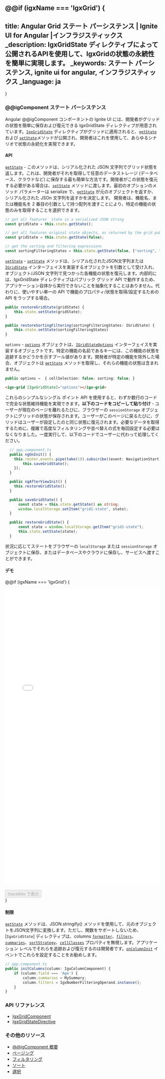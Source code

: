 ﻿@@if (igxName === 'IgxGrid') {
---
title: Angular Grid ステート パーシステンス | Ignite UI for Angular |インフラジスティックス
_description: IgxGridState ディレクティブによって公開されるAPIを使用して、IgxGridの状態の永続性を簡単に実現します。
_keywords: ステート パーシステンス, ignite ui for angular, インフラジスティックス
_language: ja
---
}
<!-- @@if (igxName === 'IgxTreeGrid') {
---
title: Angular TreeGrid Editing |Data Manipulation | Ignite UI for Angular
_description: Easily achieve state persistence for the IgxTreeGrid by using the API exposed by the IgxGridState directive.
_keywords: state persistence, ignite ui for angular, infragistics
---
}
@@if (igxName === 'IgxHierarchicalGrid') {
---
title: Angular HierarchicalGrid Editing |Data Manipulation | Ignite UI for Angular
_description: Easily achieve state persistence for the IgxTreeGrid by using the API exposed by the IgxGridState directive.
_keywords: state persistence, ignite ui for angular, infragistics
---
} -->

### @@igComponent ステート パーシステンス

Angular @@igComponent コンポーネントの Ignite UI には、開発者がグリッドの状態を簡単に保存および復元できる IgxGridState ディレクティブが用意されています。[`IgxGridState`]({environment:angularApiUrl}/classes/igxgridstatedirective.html) ディレクティブがグリッドに適用されると、[`getState`]({environment:angularApiUrl}/classes/igxgridstatedirective.html#getstate) および [`setState`]({environment:angularApiUrl}/classes/igxgridstatedirective.html#setstate)メソッドが公開され、開発者はこれを使用して、あらゆるシナリオで状態の永続化を実現できます。

#### API

[`getState`]({environment:angularApiUrl}/classes/igxgridstatedirective.html#getstate) - このメソッドは、シリアル化された JSON 文字列でグリッド状態を返します。これは、開発者がそれを取得して任意のデータストレージ (データベース、クラウドなど) に保存する最も簡単な方法です。開発者がこの状態を復元する必要がある場合は、[`setState`]({environment:angularApiUrl}/classes/igxgridstatedirective.html#setstate) メソッドに渡します。最初のオプションのメソッド パラメーターは serialize で、[`getState`]({environment:angularApiUrl}/classes/igxgridstatedirective.html#getstate) が元のオブジェクトを返すか、シリアル化された JSOn 文字列を返すかを決定します。
開発者は、機能名、または機能名を 2 番目の引数として持つ配列を渡すことにより、特定の機能の状態のみを取得することを選択できます。
```typescript
// get all features` state in a serialized JSON string
const gridState = this.state.getState();

// get all features original state objects, as returned by the grid public API
const gridState = this.state.getState(false);

// get the sorting and filtering expressions
const sortingFilteringStates = this.state.getState(false, ["sorting", "filtering"]);
```

[`setState`]({environment:angularApiUrl}/classes/igxgridstatedirective.html#setstate) - [`setState`]({environment:angularApiUrl}/classes/igxgridstatedirective.html#setstate) メソッドは、シリアル化されたJSON文字列または [`IGridState`]({environment:angularApiUrl}/classes/igridstate.html) インターフェイスを実装するオブジェクトを引数として受け入れ、オブジェクト/JSON 文字列で見つかった各機能の状態を復元します。内部的には、IgxGridState ディレクティブはパブリック グリッド API で動作するため、アプリケーション自体から実行できないことを抽象化することはありません。代わりに、使いやすい単一の API で機能のプロパティ/状態を取得/設定するための API をラップする場合。

```typescript
public restoreGridState(gridState) {
    this.state.setState(gridState);
}

public restoreSortingFiltering(sortingFilteringStates: IGridState) {
    this.state.setState(sortingFilteringStates)
}
```

`options` - [`options`]({environment:angularApiUrl}/classes/igxgridstatedirective.html#options) オブジェクトは、[`IGridStateOptions`]({environment:angularApiUrl}/classes/igridstateoptions.html) インターフェイスを実装するオブジェクトです。特定の機能の名前であるキーには、この機能の状態を追跡するかどうかを示すブール値があります。開発者が特定の機能を除外した場合、オブジェクトは [`getState`]({environment:angularApiUrl}/classes/igxgridstatedirective.html#getstate) メソッドを取得し、それらの機能の状態は含まれません。

```typescript
public options =  { cellSelection: false; sorting: false; }
```
```html
<igx-grid [IgxGridState]="options"></igx-grid>
```


これらのシンプルなシングル ポイント API を使用すると、わずか数行のコードで完全な状態維持機能を実現できます。**以下のコードをコピーして貼り付け** - ユーザーが現在のページを離れるたびに、ブラウザーの `sessionStorage` オブジェクトにグリッドの状態が保存されます。ユーザーがこのページに戻るたびに、グリッドはユーザーが設定したのと同じ状態に復元されます。必要なデータを取得するために、複雑で高度なフィルタリングや並べ替えの式を毎回設定する必要はなくなりました。一度実行して、以下のコードでユーザーに代わって処理してください。

```typescript
  // app.component.ts
  public ngOnInit() {
    this.router.events.pipe(take(1)).subscribe((event: NavigationStart) => {
        this.saveGridState();
    });
  }

  public ngAfterViewInit() {
    this.restoreGridState();
  }

  public saveGridState() {
      const state = this.state.getState() as string;
      window.localStorage.setItem("grid1-state", state);
  }

  public restoreGridState() {
      const state = window.localStorage.getItem("grid1-state");
      this.state.setState(state);
  }
```
状況に応じてステートをブラウザーの `localStorage` または `sessionStorage` オブジェクトに保存、またはデータベースやクラウドに保存し、サービスへ渡すことができます。

#### デモ

@@if (igxName === 'IgxGrid') {
<div class="sample-container loading" style="height:960px">
    <iframe id="grid-state" src='{environment:demosBaseUrl}/grid/grid-state' width="100%" height="100%" seamless frameBorder="0" onload="onSampleIframeContentLoaded(this);"></iframe>
</div>
<br/>
<div>
<button data-localize="stackblitz" disabled class="stackblitz-btn" data-iframe-id="grid-state" data-demos-base-url="{environment:demosBaseUrl}">StackBlitz で表示</button>
</div>
}

#### 制限

[`getState`]({environment:angularApiUrl}/classes/igxgridstatedirective.html#getstate) メソッドは、JSON.stringify() メソッドを使用して、元のオブジェクトをJSON文字列に変換します。ただし、関数をサポートしないため、[`IgxGridState`] ディレクティブは、columns [`formatter`]({environment:angularApiUrl}/classes/igxcolumncomponent.html#formatter)、[`filters`]({environment:angularApiUrl}/classes/igxcolumncomponent.html#filters)、[`summaries`]({environment:angularApiUrl}/classes/igxcolumncomponent.html#summaries)、[`sortStrategy`]({environment:angularApiUrl}/classes/igxcolumncomponent.html#sortstrategy)、[`cellClasses`]({environment:angularApiUrl}/classes/igxcolumncomponent.html#cellclasses) プロパティを無視します。アプリケーション レベルでそれらを追跡および復元するのは開発者です。[`onColumnInit`]({environment:angularApiUrl}/classes/igxgridcomponent.html#oncolumninit) イベントでこれらを設定することをお勧めします。

```typescript
// app.component.ts
public initColumns(column: IgxColumnComponent) {
    if (column.field === 'Age') {
        column.summaries = MySummary;
        column.filters = IgxNumberFilteringOperand.instance();
    }
}
```

<!-- @@if (igxName === 'IgxTreeGrid') {
<div class="sample-container loading" style="height:950px">
    <iframe id="treegrid-state" src='{environment:demosBaseUrl}/tree-grid/treegrid-state' width="100%" height="100%" seamless frameBorder="0" onload="onSampleIframeContentLoaded(this);"></iframe>
</div>
<br/>
<div>
<button data-localize="stackblitz" disabled class="stackblitz-btn" data-iframe-id="treegrid-state" data-demos-base-url="{environment:demosBaseUrl}">view on stackblitz</button>
</div>
}
@@if (igxName === 'IgxHierarchicalGrid') {
<div class="sample-container loading" style="height:660px">
    <iframe id="hierarchical-grid-state" src='{environment:demosBaseUrl}/hierarchical-grid/hierarchical-grid-state' width="100%" height="100%" seamless frameBorder="0" onload="onSampleIframeContentLoaded(this);"></iframe>
</div>
<br/>
<div>
<button data-localize="stackblitz" disabled class="stackblitz-btn" data-iframe-id="hierarchical-grid-state" data-demos-base-url="{environment:demosBaseUrl}">view on stackblitz</button>
</div>
} -->
<div class="divider--half"></div>


### API リファレンス

* [IgxGridComponent]({environment:angularApiUrl}/classes/igxgridcomponent.html)
* [IgxGridStateDirective]({environment:angularApiUrl}/classes/igxgridstatedirective.html)


### その他のリソース
<div class="divider--half"></div>

* [@@igComponent 概要](@@igMainTopic.md)
* [ページング](paging.md)
* [フィルタリング](filtering.md)
* [ソート](sorting.md)
* [選択](selection.md)
